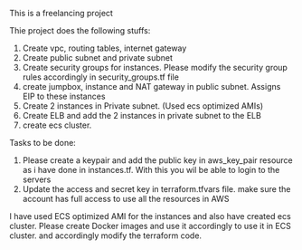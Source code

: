 This is a freelancing project

Thie project does the following stuffs:
1. Create vpc, routing tables, internet gateway
2. Create public subnet and private subnet
3. Create security groups for instances. Please modify the security group rules accordingly in security_groups.tf file
4. create jumpbox, instance and NAT gateway in public subnet. Assigns EIP to these instances
5. Create 2 instances in Private subnet. (Used ecs optimized AMIs)
6. Create ELB and add the 2 instances in private subnet to the ELB
7. create ecs cluster.

Tasks to be done:
1. Please create a keypair and add the public key in aws_key_pair resource as i have done in instances.tf. With this you wil be able to login to the servers
2. Update the access and secret key in terraform.tfvars file. make sure the account has full access to use all the resources in AWS

I have used ECS optimized AMI for the instances and also have created ecs cluster. Please create Docker images and use it accordingly to use it in ECS cluster. and accordingly modify the terraform code.